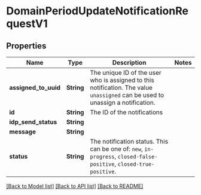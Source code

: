 # DomainPeriodUpdateNotificationRequestV1

## Properties

Name | Type | Description | Notes
------------ | ------------- | ------------- | -------------
**assigned_to_uuid** | **String** | The unique ID of the user who is assigned to this notification. The value `unassigned` can be used to unassign a notification. |
**id** | **String** | The ID of the notifications |
**idp_send_status** | **String** |  |
**message** | **String** |  |
**status** | **String** | The notification status. This can be one of: `new`, `in-progress`, `closed-false-positive`, `closed-true-positive`. |

[[Back to Model list]](./README.md#documentation-for-models) [[Back to API list]](./README.md#documentation-for-api-endpoints) [[Back to README]](../README.md)
